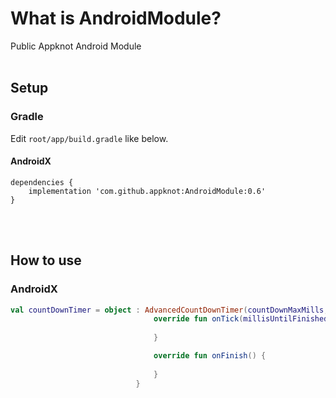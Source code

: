 # What is AndroidModule?

Public Appknot Android Module
<br/><br/>


## Setup


### Gradle

Edit `root/app/build.gradle` like below.

#### AndroidX
```
dependencies {
    implementation 'com.github.appknot:AndroidModule:0.6'
}
```
<br/><br/>

## How to use

### AndroidX
```kotlin
val countDownTimer = object : AdvancedCountDownTimer(countDownMaxMills, countDownInterval) {
                                override fun onTick(millisUntilFinished: Long) {
                                    
                                }

                                override fun onFinish() {
                                
                                }
                            }
